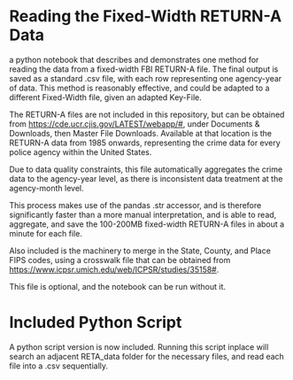 # Reading the Fixed-Width RETURN-A Data

 a python notebook that describes and demonstrates one method for reading the data from a fixed-width FBI RETURN-A file. The final output is saved as a standard .csv file, with each row representing one agency-year of data. This method is reasonably effective, and could be adapted to a different Fixed-Width file, given an adapted Key-File.



The RETURN-A files are not included in this repository, but can be obtained from https://cde.ucr.cjis.gov/LATEST/webapp/#, under Documents & Downloads, then Master File Downloads. Available at that location is the RETURN-A data from 1985 onwards, representing the crime data for every police agency within the United States.





Due to data quality constraints, this file automatically aggregates the crime data to the agency-year level, as there is inconsistent data treatment at the agency-month level.



This process makes use of the pandas .str accessor, and is therefore significantly faster than a more manual interpretation, and is able to read, aggregate, and save the 100-200MB fixed-width RETURN-A files in about a minute for each file.



Also included is the machinery to merge in the State, County, and Place FIPS codes, using a crosswalk file that can be obtained from  https://www.icpsr.umich.edu/web/ICPSR/studies/35158#.

This file is optional, and the notebook can be run without it.



# Included Python Script

A python script version is now included. Running this script inplace will search an adjacent RETA_data folder for the necessary files, and read each file into a .csv sequentially.
